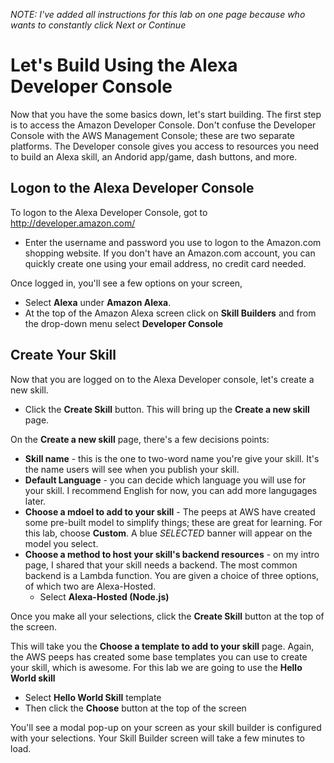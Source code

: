 *NOTE: I've added all instructions for this lab on one page because who wants to constantly click Next or Continue*

# Let's Build Using the Alexa Developer Console
Now that you have the some basics down, let's start building. The first step is to access the Amazon Developer Console.  Don't confuse the Developer Console with the AWS Management Console; these are two separate platforms. The Developer console gives you access to resources you need to build an Alexa skill, an Andorid app/game, dash buttons, and more.   

## Logon to the Alexa Developer Console
To logon to the Alexa Developer Console, got to http://developer.amazon.com/

  * Enter the username and password you use to logon to the Amazon.com shopping website. If you don't have an Amazon.com account, you can quickly create one using your email address, no credit card needed. 

Once logged in, you'll see a few options on your screen, 
- Select **Alexa** under **Amazon Alexa**. 
- At the top of the Amazon Alexa screen click on **Skill Builders** and from the drop-down menu select **Developer Console**

## Create Your Skill

Now that you are logged on to the Alexa Developer console, let's create a new skill. 

- Click the **Create Skill** button. This will bring up the **Create a new skill** page. 

On the **Create a new skill** page, there's a few decisions points: 
* **Skill name** - this is the one to two-word name you're give your skill. It's the name users will see when you publish your skill.
* **Default Language** - you can decide which language you will use for your skill. I recommend English for now, you can add more langugages later. 
* **Choose a mdoel to add to your skill** - The peeps at AWS have created some pre-built model to simplify things; these are great for learning. For this lab, choose **Custom**.  A blue *SELECTED* banner will appear on the model you select. 
* **Choose a method to host your skill's backend resources** - on my intro page, I shared that your skill needs a backend.  The most common backend is a Lambda function. You are given a choice of three options, of which two are Alexa-Hosted. 
  * Select **Alexa-Hosted (Node.js)**
  
Once you make all your selections, click the **Create Skill** button at the top of the screen. 

This will take you the **Choose a template to add to your skill** page. Again, the AWS peeps has created some base templates you can use to create your skill, which is awesome. For this lab we are going to use the **Hello World skill**
 *  Select **Hello World Skill** template 
 *  Then click the **Choose** button at the top of the screen
 
 You'll see a modal pop-up on your screen as your skill builder is configured with your selections. Your Skill Builder screen will take a few minutes to load.




